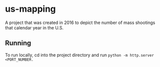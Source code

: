 # us-mapping
A project that was created in 2016 to depict the number of mass shootings that calendar year in the U.S. 

## Running

To run locally, cd into the project directory and run `python -m http.server <PORT_NUMBER.`
